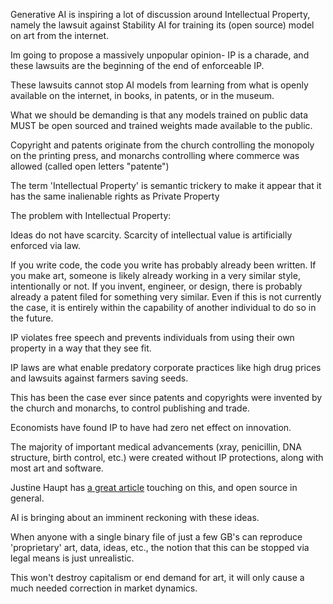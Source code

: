 Generative AI is inspiring a lot of discussion around Intellectual Property, namely the lawsuit against Stability AI for training its (open source) model on art from the internet.

Im going to propose a massively unpopular opinion- IP is a charade, and these lawsuits are the beginning of the end of enforceable IP.

These lawsuits cannot stop AI models from learning from what is openly available on the internet, in books, in patents, or in the museum.

What we should be demanding is that any models trained on public data MUST be open sourced and trained weights made available to the public.

Copyright and patents originate from the church controlling the monopoly on the printing press, and monarchs controlling where commerce was allowed (called open letters "patente")

The term 'Intellectual Property' is semantic trickery to make it appear that it has the same inalienable rights as Private Property

The problem with Intellectual Property:

Ideas do not have scarcity. 
Scarcity of intellectual value is artificially enforced via law.

If you write code, the code you write has probably already been written.
If you make art, someone is likely already working in a very similar style, intentionally or not.
If you invent, engineer, or design, there is probably already a patent filed for something very similar.
Even if this is not currently the case, it is entirely within the capability of another individual to do so in the future.

IP violates free speech and prevents individuals from using their own property in a way that they see fit.

IP laws are what enable predatory corporate practices like high drug prices and lawsuits against farmers saving seeds.

This has been the case ever since patents and copyrights were invented by the church and monarchs, to control publishing and trade.

Economists have found IP to have had zero net effect on innovation.

The majority of important medical advancements (xray, penicillin, DNA structure, birth control, etc.) were created without IP protections, along with most art and software.

Justine Haupt has [a great article](https://skysedge.com/philosophy/index.html) touching on this, and open source in general.

AI is bringing about an imminent reckoning with these ideas.

When anyone with a single binary file of just a few GB's can reproduce 'proprietary' art, data, ideas, etc., the notion that this can be stopped via legal means is just unrealistic.

This won't destroy capitalism or end demand for art, it will only cause a much needed correction in market dynamics.
